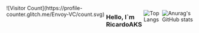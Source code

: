 <div style="display: flex; justify-content: center;">
  ![Visitor Count](https://profile-counter.glitch.me/Envoy-VC/count.svg)
  
  ### Hello, I`m RicardoAKS
  
  
  ![Top Langs](https://github-readme-stats.vercel.app/api/top-langs/?username=ricardoAKS)
  
  ![Anurag's GitHub stats](https://github-readme-stats.vercel.app/api?username=ricardoAKS&show_icons=true&theme=transparent)
  
  <!--
  **RicardoAKS/RicardoAKS** is a ✨ _special_ ✨ repository because its `README.md` (this file) appears on your GitHub profile.
  
  Here are some ideas to get you started:
  
  - 🔭 I’m currently working on ...
  - 🌱 I’m currently learning ...
  - 👯 I’m looking to collaborate on ...
  - 🤔 I’m looking for help with ...
  - 💬 Ask me about ...
  - 📫 How to reach me: ...
  - 😄 Pronouns: ...
  - ⚡ Fun fact: ...
  -->
</div>
